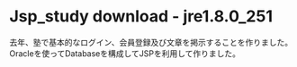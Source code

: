 # Jsp_study download - jre1.8.0_251
去年、塾で基本的なログイン、会員登録及び文章を掲示することを作りました。
Oracleを使ってDatabaseを構成してJSPを利用して作りました。
